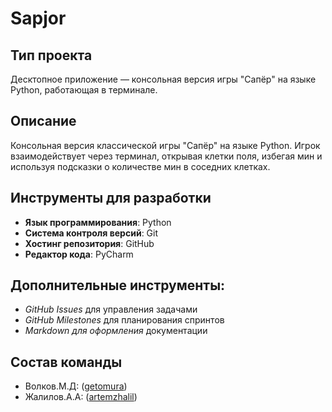 # Sapjor
## Тип проекта
Десктопное приложение — консольная версия игры "Сапёр" на языке Python, работающая в терминале.
## Описание
Консольная версия классической игры "Сапёр" на языке Python. Игрок взаимодействует через терминал, открывая клетки поля, избегая мин и используя подсказки о количестве мин в соседних клетках.
## Инструменты для разработки
- __Язык программирования__: Python
- __Система контроля версий__: Git
- __Хостинг репозитория__: GitHub
- __Редактор кода__: PyCharm
## Дополнительные инструменты:
- *GitHub Issues* для управления задачами 
- *GitHub Milestones* для планирования спринтов 
- *Markdown для оформления* документации 
## Состав команды
- Волков.М.Д: ([getomura](https://github.com/getomura))
- Жалилов.А.А: ([artemzhalil]([https://github.com/getomura](https://github.com/artemzhalil/)))
